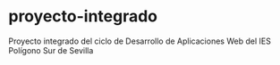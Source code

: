 # proyecto-integrado
Proyecto integrado del ciclo de Desarrollo de Aplicaciones Web del IES Polígono Sur de Sevilla
